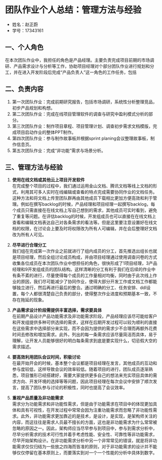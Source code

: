 # 团队作业个人总结：管理方法与经验

- 姓名：赵正蔚
- 学号：17343161

## 一、个人角色
在本次团队作业中，我担任的角色是产品经理。主要负责完成项目前期的市场调研、产品需求设计与分析等工作，协助项目经理对个部分团队作业进行规划和分工，并在进入开发阶段后完成“产品负责人”这一角色的工作任务，包括
## 二、负责内容
1. 第一次团队作业：完成前期研究报告，包括市场调研，系统性分析整理竞品，初步产品规划和构想。
2. 第二次团队作业：完成在线项目管理软件的调查与研究中盈利模式分析的部分。
3. 第三次团队作业：制作项目章程、项目管理计划、调查初步需求文档模版，完成项目启动作业的整体PPT制作。
4. 第四次团队作业：参与制作故事板并根据sprint planing会议整理故事板，制作信息页。
5. 第五次团队作业：完成“非功能”需求与场景分析。
## 三、管理方法与经验
1. **使用在线文档或其他云上项目开发软件**  
在完成整个项目的过程中，我们通过运用金山文档、腾讯文档等线上文档的形式，利用其可多人实时在线编辑或查看的特点完成需要协同作业的文档任务。这种方法和将文档上传至团队群再由其他成员下载相比更加方便高效和利于管理。例如在撰写backlog的时候，产品经理和项目经理一起撰写backlog，每个成员只需直接在在线文档上写自己想到的需求，其他成员可实时看到，避免了重复等问题。在评估backlog的时候，开发组成员也可以直接在在线文档上查看和编辑文档表达自己对各条需求的看法等。但是这里要注意设置好在线文档的权限，在讨论会上要及时将权限改为所有人可编辑，并在会后整理好文档改为所有人可见。

2. **尽早进行合理分工**  
我们组在完成第一次作业之前就进行了组内成员的分工，首先推选出组长也就是项目经理，然后全组讨论成员构成，并由项目经理通过使用调查问卷的方式收集各位成员在本次团队作业中想担任的角色，很快形成了1项目经理，3产品经理和9开发组成员的团队结构。这样清晰的分工有利于我们在后续的作业中有条不紊的进行，尽量使得每个成员的工作量相对均衡，同时由于此次线上作业的原因，我们尽可能减少了协同作业，使得大部分开发工作或文档工作都能够独立进行，然后再进行最后的整合。通过明确的分工、任务安排、ddl设置，每个人都很清楚自己负责的部分，使得整次作业进度和预期基本一致，不存在拖延的现象。

3. **产品需求设计阶段需提供丰富选择，需求要具体**  
在前期产品设计产品功能需求及非功能需求阶段，产品经理应该尽可能给客户和开发组提供多种可供选择的需求，这样在后期开发过程可以较为顺利的直接在这些需求中选择部分来实现，而不会因为提供的需求少不合理而再额外花费时间去修改和增加需求。此外，列出的每一条需求应该尽量简洁而具体，易于理解，让开发人员能够很好的明白每条需求到底是要实现什么，切忌假大空的需求描述。

4. **要高效利用团队会议时间，积极讨论**  
在最开始开会的时候，基本整个会议都是项目经理在发言，其他成员的互动和参与度较低，这样导致会议的效率较低。随着项目的进行，团队成员逐渐熟悉，项目雏形已经搭建好，需要大家提供更多自己的想法来充实项目具体的需求方向、开发环境的选择等等问题，因此项目经理在每次会议中安排了顺次发言，提高了团队参与讨论的积极性，同时也提高了会议效率。

5. **重视产品质量及非功能需求**  
需求分为功能需求和非功能性需求，但是由于功能需求在项目中的体现更加具体和具有可视性，在开发过程中常常会因为注重功能需求而忽略了非功能性需求。此外，非功能需求更加靠近的是技术，是设计，是实现，是架构师关注的内容，而这往往是需求人员最不擅长的方面，这也是非功能需求为什么常常被忽略的原因之一。因此，架构师应当尽早参与到项目中，参与到需求分析中，尽早分析需求的技术可行性并着手考虑性能、安全性、可靠性等非功能需求，尽早开始架构设计。在非功能需求分析中另一个非常常见的错误，就是将非功能需求仅仅归结为一些放之四海而皆准的原则，对于非功能需求的设计并不能够仅仅停留在基本原则上，而要落实到对一个一个性能的分析中具体到数字。

